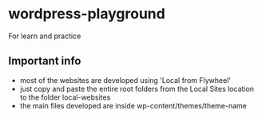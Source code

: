 # wordpress-playground

For learn and practice

## Important info

- most of the websites are developed using 'Local from Flywheel'
- just copy and paste the entire root folders from the Local Sites location to the folder local-websites
- the main files developed are inside wp-content/themes/theme-name
